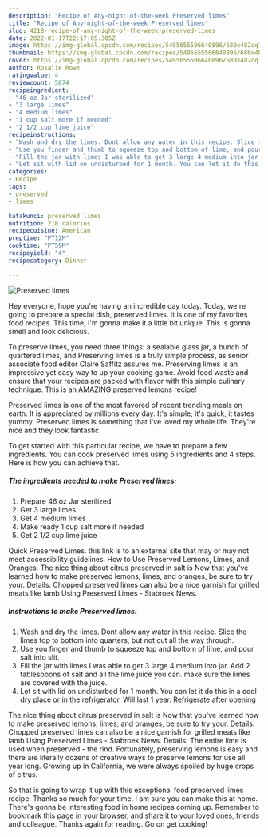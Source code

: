 ```yaml
---
description: "Recipe of Any-night-of-the-week Preserved limes"
title: "Recipe of Any-night-of-the-week Preserved limes"
slug: 4218-recipe-of-any-night-of-the-week-preserved-limes
date: 2022-01-17T22:17:05.305Z
image: https://img-global.cpcdn.com/recipes/5495655506640896/680x482cq70/preserved-limes-recipe-main-photo.jpg
thumbnail: https://img-global.cpcdn.com/recipes/5495655506640896/680x482cq70/preserved-limes-recipe-main-photo.jpg
cover: https://img-global.cpcdn.com/recipes/5495655506640896/680x482cq70/preserved-limes-recipe-main-photo.jpg
author: Rosalie Rowe
ratingvalue: 4
reviewcount: 5874
recipeingredient:
- "46 oz Jar sterilized"
- "3 large limes"
- "4 medium limes"
- "1 cup salt more if needed"
- "2 1/2 cup lime juice"
recipeinstructions:
- "Wash and dry the limes. Dont allow any water in this recipe. Slice the limes top to bottom into quarters, but not cut all the way through."
- "Use you finger and thumb to squeeze top and bottom of lime, and pour salt into slit."
- "Fill the jar with limes I was able to get 3 large 4 medium into jar. Add 2 tablespoons of salt and all the lime juice you can. make sure the limes are covered with the juice."
- "Let sit with lid on undisturbed for 1 month. You can let it do this in a cool dry place or in the refrigerator.  Will last 1 year. Refrigerate after opening"
categories:
- Recipe
tags:
- preserved
- limes

katakunci: preserved limes 
nutrition: 218 calories
recipecuisine: American
preptime: "PT12M"
cooktime: "PT59M"
recipeyield: "4"
recipecategory: Dinner

---
```



![Preserved limes](https://img-global.cpcdn.com/recipes/5495655506640896/680x482cq70/preserved-limes-recipe-main-photo.jpg)

Hey everyone, hope you're having an incredible day today. Today, we're going to prepare a special dish, preserved limes. It is one of my favorites food recipes. This time, I'm gonna make it a little bit unique. This is gonna smell and look delicious.

To preserve limes, you need three things: a sealable glass jar, a bunch of quartered limes, and Preserving limes is a truly simple process, as senior associate food editor Claire Saffitz assures me. Preserving limes is an impressive yet easy way to up your cooking game. Avoid food waste and ensure that your recipes are packed with flavor with this simple culinary technique. This is an AMAZING preserved lemons recipe!

Preserved limes is one of the most favored of recent trending meals on earth. It is appreciated by millions every day. It's simple, it's quick, it tastes yummy. Preserved limes is something that I've loved my whole life. They're nice and they look fantastic.


To get started with this particular recipe, we have to prepare a few ingredients. You can cook preserved limes using 5 ingredients and 4 steps. Here is how you can achieve that.

<!--inarticleads1-->

##### The ingredients needed to make Preserved limes:

1. Prepare 46 oz Jar sterilized
1. Get 3 large limes
1. Get 4 medium limes
1. Make ready 1 cup salt more if needed
1. Get 2 1/2 cup lime juice


Quick Preserved Limes. this link is to an external site that may or may not meet accessibility guidelines. How to Use Preserved Lemons, Limes, and Oranges. The nice thing about citrus preserved in salt is Now that you&#39;ve learned how to make preserved lemons, limes, and oranges, be sure to try your. Details: Chopped preserved limes can also be a nice garnish for grilled meats like lamb Using Preserved Limes - Stabroek News. 

<!--inarticleads2-->

##### Instructions to make Preserved limes:

1. Wash and dry the limes. Dont allow any water in this recipe. Slice the limes top to bottom into quarters, but not cut all the way through.
1. Use you finger and thumb to squeeze top and bottom of lime, and pour salt into slit.
1. Fill the jar with limes I was able to get 3 large 4 medium into jar. Add 2 tablespoons of salt and all the lime juice you can. make sure the limes are covered with the juice.
1. Let sit with lid on undisturbed for 1 month. You can let it do this in a cool dry place or in the refrigerator.  Will last 1 year. Refrigerate after opening


The nice thing about citrus preserved in salt is Now that you&#39;ve learned how to make preserved lemons, limes, and oranges, be sure to try your. Details: Chopped preserved limes can also be a nice garnish for grilled meats like lamb Using Preserved Limes - Stabroek News. Details: The entire lime is used when preserved - the rind. Fortunately, preserving lemons is easy and there are literally dozens of creative ways to preserve lemons for use all year long. Growing up in California, we were always spoiled by huge crops of citrus. 

So that is going to wrap it up with this exceptional food preserved limes recipe. Thanks so much for your time. I am sure you can make this at home. There's gonna be interesting food in home recipes coming up. Remember to bookmark this page in your browser, and share it to your loved ones, friends and colleague. Thanks again for reading. Go on get cooking!
